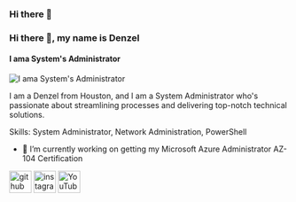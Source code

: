 ### Hi there 👋

### Hi there 👋, my name is Denzel
#### I ama System's Administrator
![I ama System's Administrator](https://scontent-hou1-1.xx.fbcdn.net/v/t39.30808-6/360146878_1472776403468495_490463312429749651_n.jpg?_nc_cat=110&ccb=1-7&_nc_sid=52f669&_nc_ohc=OeS3mkNCHpoAX_RfzF1&_nc_ht=scontent-hou1-1.xx&oh=00_AfBihvIRjmv2c0oyIOL4PqKEar8CUXyB0pNk3h5dSQZs5A&oe=6505BE2F)

I am a Denzel from Houston, and I am a System Administrator who's passionate about streamlining processes and delivering top-notch technical solutions.  

Skills: System Administrator, Network Administration, PowerShell

- 🔭 I’m currently working on getting my Microsoft Azure Administrator AZ-104 Certification 


[<img src='https://cdn.jsdelivr.net/npm/simple-icons@3.0.1/icons/github.svg' alt='github' height='40'>](https://github.com/denzelmarkeise)  [<img src='https://cdn.jsdelivr.net/npm/simple-icons@3.0.1/icons/instagram.svg' alt='instagram' height='40'>](https://www.instagram.com/denzelmsrk/)  [<img src='https://cdn.jsdelivr.net/npm/simple-icons@3.0.1/icons/youtube.svg' alt='YouTube' height='40'>](https://www.youtube.com/channel/denzelmarkeise)  

